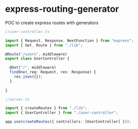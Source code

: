 # express-routing-generator

POC to create express routes with generators


```ts
//user-controller.ts

import { Request, Response, NextFunction } from "express";
import { Get, Route } from "./lib";

@Route("/users", middleware)
export class UserController {

  @Get("/", middleware)
  findOne(_req: Request, res: Response) {
    res.json({});
  }
  
}
```

```ts
//server.ts

import { createRoutes } from "./lib";
import { UserController } from "./user-controller";

app.use(createRoutes({ controllers: [UserController] }));
```

